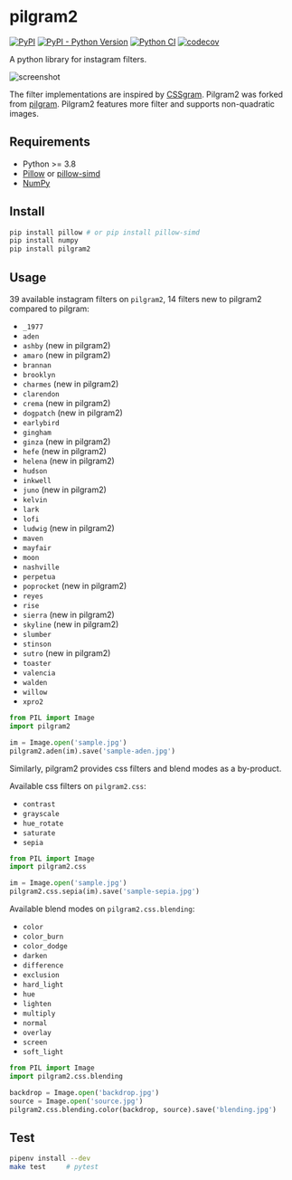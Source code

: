 # pilgram2

[![PyPI](https://img.shields.io/pypi/v/pilgram2.svg)](https://python.org/pypi/pilgram2)
[![PyPI - Python Version](https://img.shields.io/pypi/pyversions/pilgram2.svg)](https://python.org/pypi/pilgram2)
[![Python CI](https://github.com/mgrl/pilgram2/actions/workflows/ci.yml/badge.svg)](https://github.com/mgrl/pilgram2/actions/workflows/ci.yml)
[![codecov](https://codecov.io/gh/mgrl/pilgram2/branch/main/graph/badge.svg)](https://codecov.io/gh/mgrl/pilgram2)

A python library for instagram filters.

![screenshot](https://raw.githubusercontent.com/mgrl/pilgram2/main/screenshots/screenshot.png)

The filter implementations are inspired by [CSSgram](https://una.im/CSSgram/).
Pilgram2 was forked from [pilgram](https://github.com/akiomik/pilgram).
Pilgram2 features more filter and supports non-quadratic images.

## Requirements

- Python >= 3.8
- [Pillow](https://pillow.readthedocs.io/en/stable/) or [pillow-simd](https://github.com/uploadcare/pillow-simd)
- [NumPy](https://numpy.org)

## Install

```sh
pip install pillow # or pip install pillow-simd
pip install numpy
pip install pilgram2
```

## Usage

39 available instagram filters on `pilgram2`, 14 filters new to pilgram2 compared to pilgram:

- `_1977`
- `aden`
- `ashby` (new in pilgram2)
- `amaro` (new in pilgram2)
- `brannan`
- `brooklyn`
- `charmes` (new in pilgram2)
- `clarendon`
- `crema` (new in pilgram2)
- `dogpatch` (new in pilgram2)
- `earlybird`
- `gingham`
- `ginza` (new in pilgram2)
- `hefe` (new in pilgram2)
- `helena` (new in pilgram2)
- `hudson`
- `inkwell`
- `juno` (new in pilgram2)
- `kelvin`
- `lark`
- `lofi`
- `ludwig` (new in pilgram2)
- `maven`
- `mayfair`
- `moon`
- `nashville`
- `perpetua`
- `poprocket` (new in pilgram2)
- `reyes`
- `rise`
- `sierra` (new in pilgram2)
- `skyline` (new in pilgram2)
- `slumber`
- `stinson`
- `sutro` (new in pilgram2)
- `toaster`
- `valencia`
- `walden`
- `willow`
- `xpro2`

```python
from PIL import Image
import pilgram2

im = Image.open('sample.jpg')
pilgram2.aden(im).save('sample-aden.jpg')
```

Similarly, pilgram2 provides css filters and blend modes as a by-product.

Available css filters on `pilgram2.css`:

- `contrast`
- `grayscale`
- `hue_rotate`
- `saturate`
- `sepia`

```python
from PIL import Image
import pilgram2.css

im = Image.open('sample.jpg')
pilgram2.css.sepia(im).save('sample-sepia.jpg')
```

Available blend modes on `pilgram2.css.blending`:

- `color`
- `color_burn`
- `color_dodge`
- `darken`
- `difference`
- `exclusion`
- `hard_light`
- `hue`
- `lighten`
- `multiply`
- `normal`
- `overlay`
- `screen`
- `soft_light`

```python
from PIL import Image
import pilgram2.css.blending

backdrop = Image.open('backdrop.jpg')
source = Image.open('source.jpg')
pilgram2.css.blending.color(backdrop, source).save('blending.jpg')
```

## Test

```sh
pipenv install --dev
make test     # pytest
```

